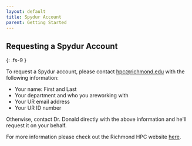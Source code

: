 ```yaml
---
layout: default
title: Spydur Account
parent: Getting Started
---
```

## Requesting a Spydur Account
{: .fs-9 }

To request a Spydur account, please contact hpc@richmond.edu with the following information:

- Your name: First and Last
- Your department and who you areworking with
- Your UR email address
- Your UR ID number

Otherwise, contact Dr. Donald directly with the above information and he'll request it on your behalf.

For more information please check out the Richmond HPC website [here](https://spiderweb.richmond.edu./training/login/index.html).
